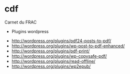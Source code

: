 cdf
===

Carnet du FRAC


* Plugins wordpress
- http://wordpress.org/plugins/pdf24-posts-to-pdf/
- http://wordpress.org/plugins/wp-post-to-pdf-enhanced/
- http://wordpress.org/plugins/pdf-print/
- http://wordpress.org/plugins/wp-copysafe-pdf/
- http://wordpress.org/plugins/read-offline/
- http://wordpress.org/plugins/wp2epub/
